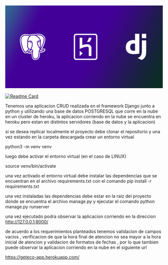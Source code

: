  
 ![alt text](https://github.com/sebas1017/CRUD_DJANGO/blob/master/DEMO.jpg?raw=true)



[![Readme Card](https://github-readme-stats.vercel.app/api/pin/?username=sebas1017&repo=sebas1017)](https://github.com/sebas1017/CRUD_DJANGO)

Tenemos una aplicacion CRUD realizada en el framework Django junto a python y utilizando una base de datos POSTGRESQL que corre en la nube 
en un cluster de heroku, la aplicacion corriendo en la nube se encuentra en heroku pero estan en distintos servidores (base de datos y la aplicacion)

si se desea replicar localmente el proyecto debe clonar el repositorio y una vez estando en la carpeta descargada crear un entorno virtual

python3 -m venv venv

luego debe activar el entorno virtual (en el caso de LINUX)

source venv/bin/activate


una vez activado el entorno virtual debe instalar las dependencias que se encuentran en el archivo requirements.txt con el comando
pip install -r requirements.txt


una vez instaladas las dependencias debe estar en la raiz del proyecto donde se encuentra el archivo manage.py y ejecutar el comando 
python manage.py runserver


una vez ejecutado podra observar la aplicacion corriendo en la direccion http://127.0.0.1:8000/

de acuerdo a los requerimientos planteados tenemos validacion de campos vacios , verificacion de que la hora final de atencion no sea mayor a la hora inicial de atencion
y validacion de formatos de fechas  , por lo que tambien puede observar la aplicacion corriendo en la nube en el siguiente url


https://geteco-app.herokuapp.com/

